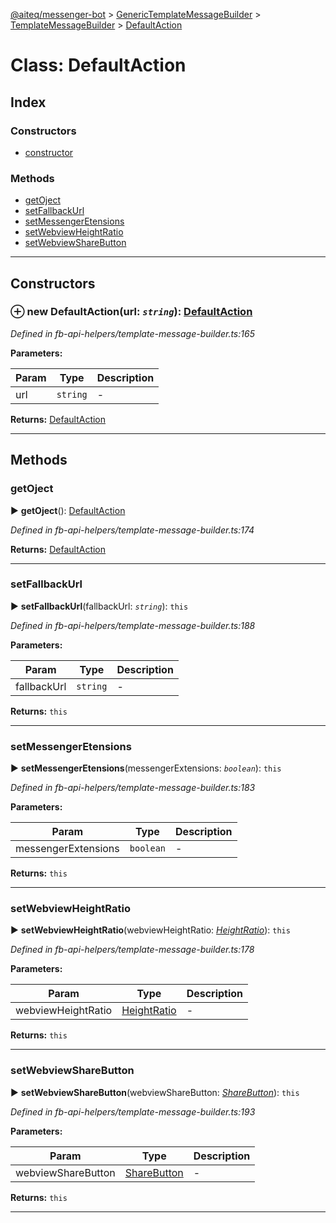 [@aiteq/messenger-bot](../README.md) > [GenericTemplateMessageBuilder](../classes/generictemplatemessagebuilder.md) > [TemplateMessageBuilder](../modules/generictemplatemessagebuilder.templatemessagebuilder.md) > [DefaultAction](../classes/generictemplatemessagebuilder.templatemessagebuilder.defaultaction.md)



# Class: DefaultAction

## Index

### Constructors

* [constructor](generictemplatemessagebuilder.templatemessagebuilder.defaultaction.md#constructor)


### Methods

* [getOject](generictemplatemessagebuilder.templatemessagebuilder.defaultaction.md#getoject)
* [setFallbackUrl](generictemplatemessagebuilder.templatemessagebuilder.defaultaction.md#setfallbackurl)
* [setMessengerEtensions](generictemplatemessagebuilder.templatemessagebuilder.defaultaction.md#setmessengeretensions)
* [setWebviewHeightRatio](generictemplatemessagebuilder.templatemessagebuilder.defaultaction.md#setwebviewheightratio)
* [setWebviewShareButton](generictemplatemessagebuilder.templatemessagebuilder.defaultaction.md#setwebviewsharebutton)



---
## Constructors
<a id="constructor"></a>


### ⊕ **new DefaultAction**(url: *`string`*): [DefaultAction](generictemplatemessagebuilder.templatemessagebuilder.defaultaction.md)



*Defined in fb-api-helpers/template-message-builder.ts:165*



**Parameters:**

| Param | Type | Description |
| ------ | ------ | ------ |
| url | `string`   |  - |





**Returns:** [DefaultAction](generictemplatemessagebuilder.templatemessagebuilder.defaultaction.md)

---


## Methods
<a id="getoject"></a>

###  getOject

► **getOject**(): [DefaultAction](../interfaces/send.defaultaction.md)




*Defined in fb-api-helpers/template-message-builder.ts:174*





**Returns:** [DefaultAction](../interfaces/send.defaultaction.md)





___

<a id="setfallbackurl"></a>

###  setFallbackUrl

► **setFallbackUrl**(fallbackUrl: *`string`*): `this`




*Defined in fb-api-helpers/template-message-builder.ts:188*



**Parameters:**

| Param | Type | Description |
| ------ | ------ | ------ |
| fallbackUrl | `string`   |  - |





**Returns:** `this`





___

<a id="setmessengeretensions"></a>

###  setMessengerEtensions

► **setMessengerEtensions**(messengerExtensions: *`boolean`*): `this`




*Defined in fb-api-helpers/template-message-builder.ts:183*



**Parameters:**

| Param | Type | Description |
| ------ | ------ | ------ |
| messengerExtensions | `boolean`   |  - |





**Returns:** `this`





___

<a id="setwebviewheightratio"></a>

###  setWebviewHeightRatio

► **setWebviewHeightRatio**(webviewHeightRatio: *[HeightRatio](../modules/webview.heightratio.md)*): `this`




*Defined in fb-api-helpers/template-message-builder.ts:178*



**Parameters:**

| Param | Type | Description |
| ------ | ------ | ------ |
| webviewHeightRatio | [HeightRatio](../modules/webview.heightratio.md)   |  - |





**Returns:** `this`





___

<a id="setwebviewsharebutton"></a>

###  setWebviewShareButton

► **setWebviewShareButton**(webviewShareButton: *[ShareButton](../modules/webview.sharebutton.md)*): `this`




*Defined in fb-api-helpers/template-message-builder.ts:193*



**Parameters:**

| Param | Type | Description |
| ------ | ------ | ------ |
| webviewShareButton | [ShareButton](../modules/webview.sharebutton.md)   |  - |





**Returns:** `this`





___


